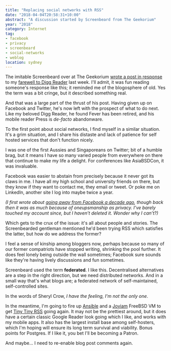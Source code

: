 ```yaml
---
title: "Replacing social networks with RSS"
date: "2018-04-04T20:58:31+10:00"
abstract: "A discussion started by Screenbeard from The Geekorium"
year: "2018"
category: Internet
tag:
- facebook
- privacy
- screenbeard
- social-networks
- weblog
location: sydney
---
```

The imitable Screenbeard over at The Geekorium [wrote a post in response] to my [farewell to Digg Reader] last week. I'll admit, it was fun reading someone's response like this; it reminded me of the blogosphere of old. Yes the term was a bit cringe, but it described something real.

And that was a large part of the thrust of his post. Having given up on Facebook and Twitter, he's now left with the prospect of what to do next. Like my beloved Digg Reader, he found Fever has been retired, and his mobile reader Press is *de-facto* abandonware.

To the first point about social networks, I find myself in a similar situation. It's a grim situation, and I share his distaste and lack of patience for self hosted services that don't function nicely.

I was one of the first Aussies and Singaporeans on Twitter; bit of a humble brag, but it means I have so many varied people from everywhere on there that continue to make my life a delight. For conferences like AsiaBSDCon, it was invaluable.

Facebook was easier to abstain from precisely because it never got its claws in me. I have all my high school and university friends on there, but they know if they want to contact me, they email or tweet. Or poke me on LinkedIn, another site I log into maybe twice a year.

<p style="font-style:italic">(I first wrote about <a href="https://rubenerd.com/p2893/" title="I’m calling it quits on Facebook">going away from Facebook a decade ago</a>, though back then it was as much because of oneupsmanship as privacy. I’ve barely touched my account since, but I haven’t deleted it. Wonder why I can’t?)</p>

Which gets to the crux of the issue: it's all about people and stories. The Screenbearded gentleman mentioned he'd been trying RSS which satisfies the latter, but how do we address the former?

I feel a sense of kinship among bloggers now, perhaps because so many of our former compatriots have stopped writing, shrinking the pool further. It does feel lonely being outside the wall sometimes; Facebook sure sounds like they're having lively discussions and fun sometimes.

Screenbeard used the term **federated**. I like this. Decentralised alternatives are a step in the right direction, but we need distributed networks. And in a small way that's what blogs are; a federated network of self-maintained, self-controlled sites.

In the words of Sheryl Crow, *I have the feeling, I'm not the only one*.

In the meantime, I'm going to fire up [Ansible] and a [Joviam] FreeBSD VM to get [Tiny Tiny RSS] going again. It may not be the prettiest around, but it does have a certain classic Google Reader look going which I like, and works with my mobile apps. It also has the largest install base among self-hosters, which I'm hoping will ensure its long term survival and viability. Bonus points for Postgres. If I like it, you bet I'll be becoming a Patron.

And maybe... I need to re-enable blog post comments again.

[farewell to Digg Reader]: https://rubenerd.com/goodbye-digg-reader/ "Rubenerd: Goodbye, Digg Reader"
[wrote a post in response]: http://the.geekorium.com.au/software-death/ "The Geekorium: Software death"
[Ansible]: https://rubenerd.com/tag/ansible/ "Rubenerd posts tagged with Ansible"
[Joviam]: https://joviam.com/
[Tiny Tiny RSS]: https://tt-rss.org/

